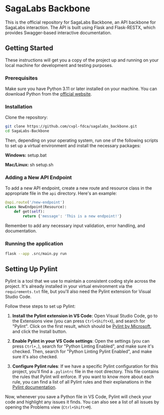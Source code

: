 # SagaLabs Backbone

This is the official repository for SagaLabs Backbone, an API backbone for SagaLabs interaction. The API is built using Flask and Flask-RESTX, which provides Swagger-based interactive documentation.

## Getting Started

These instructions will get you a copy of the project up and running on your local machine for development and testing purposes.

### Prerequisites

Make sure you have Python 3.11 or later installed on your machine. You can download Python from the [official website](https://www.python.org/downloads/).

### Installation

Clone the repository:
```bash
git clone https://github.com/cvpl-fdca/sagalabs_backbone.git
cd SagaLabs-Backbone

```

Then, depending on your operating system, run one of the following scripts to set up a virtual environment and install the necessary packages:

**Windows:**
setup.bat

**Mac/Linux:**
sh setup.sh

### Adding a New API Endpoint

To add a new API endpoint, create a new route and resource class in the appropriate file in the `api` directory. Here's an example:

```python
@api.route('/new-endpoint')
class NewEndpoint(Resource):
    def get(self):
        return {'message': 'This is a new endpoint!'}
```
Remember to add any necessary input validation, error handling, and documentation.


### Running the application

```bash
flask --app .src/main.py run
```

## Setting Up Pylint

Pylint is a tool that we use to maintain a consistent coding style across the project. It's already installed in your virtual environment via the `requirements.txt` file, but you'll also need the Pylint extension for Visual Studio Code.

Follow these steps to set up Pylint:

1. **Install the Pylint extension in VS Code**: Open Visual Studio Code, go to the Extensions view (you can press `Ctrl+Shift+X`), and search for "Pylint". Click on the first result, which should be [Pylint by Microsoft](https://marketplace.visualstudio.com/items?itemName=ms-python.pylint), and click the Install button.

2. **Enable Pylint in your VS Code settings**: Open the settings (you can press `Ctrl+,`), search for "Python Linting Enabled", and make sure it's checked. Then, search for "Python Linting Pylint Enabled", and make sure it's also checked.

3. **Configure Pylint rules**: If we have a specific Pylint configuration for this project, you'll find a `.pylintrc` file in the root directory. This file contains the rules that Pylint will enforce. If you want to know more about each rule, you can find a list of all Pylint rules and their explanations in the [Pylint documentation](http://pylint.pycqa.org/en/latest/technical_reference/features.html).

Now, whenever you save a Python file in VS Code, Pylint will check your code and highlight any issues it finds. You can also see a list of all issues by opening the Problems view (`Ctrl+Shift+M`).
